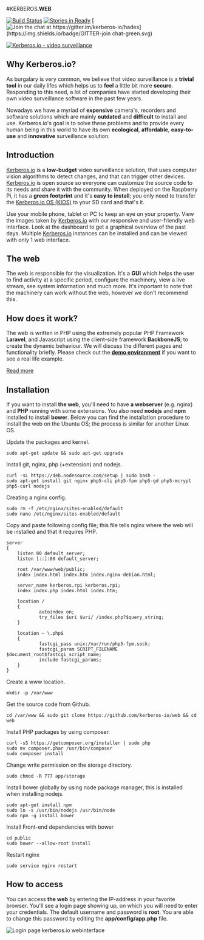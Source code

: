 #KERBEROS.**WEB**

[![Build Status](https://travis-ci.org/kerberos-io/web.svg)](https://travis-ci.org/kerberos-io/web) [![Stories in Ready](https://badge.waffle.io/kerberos-io/web.svg?label=ready&title=Ready)](http://waffle.io/kerberos-io/web) [![Join the chat at https://gitter.im/kerberos-io/hades](https://img.shields.io/badge/GITTER-join chat-green.svg)](https://gitter.im/kerberos-io/hades?utm_source=badge&utm_medium=badge&utm_campaign=pr-badge&utm_content=badge)


[![Kerberos.io - video surveillance](https://kerberos.io/images/kerberos.png)](https://kerberos.io)

## Why Kerberos.io?

As burgalary is very common, we believe that video surveillance is a **trivial tool** in our daily lifes which helps us to **feel** a little bit more **secure**. Responding to this need, a lot of companies have started developing their own video surveillance software in the past few years.

Nowadays we have a myriad of **expensive** camera's, recorders and software solutions which are mainly **outdated** and **difficult** to install and use. Kerberos.io's goal is to solve these problems and to provide every human being in this world to have its own **ecological**, **affordable**, **easy-to-use** and **innovative** surveillance solution.

## Introduction

[Kerberos.io](http://kerberos.io) is a **low-budget** video surveillance solution, that uses computer vision algorithms to detect changes, and that can trigger other devices. [Kerberos.io](http://kerberos.io) is open source so everyone can customize the source code to its needs and share it with the community. When deployed on the Raspberry Pi, it has a **green footprint** and it's **easy to install**; you only need to transfer the [Kerberos.io OS (KIOS)](https://doc.kerberos.io/2.0/installation/KiOS) to your SD card and that's it.

Use your mobile phone, tablet or PC to keep an eye on your property. View the images taken by [Kerberos.io](http://kerberos.io) with our responsive and user-friendly web interface. Look at the dashboard to get a graphical overview of the past days. Multiple [Kerberos.io](http://kerberos.io) instances can be installed and can be viewed with only 1 web interface.

## The web

The web is responsible for the visualization. It's a **GUI** which helps the user to find activity at a specific period, configure the machinery, view a live stream, see system information and much more. It's important to note that the machinery can work without the web, however we don't recommend this.

## How does it work?

The web is written in PHP using the extremely popular PHP Framework **Laravel**, and Javascript using the client-side framework **BackboneJS**; to create the dynamic behaviour. We will discuss the different pages and functionality briefly. Please check out the [**demo environment**](https//doc.kerberos.io) if you want to see a real life example.

[Read more](https://doc.kerberos.io/2.0/web/introduction)

## Installation

If you want to install **the web**, you'll need to have **a webserver** (e.g. nginx) and **PHP** running with some extensions. You also need **nodejs** and **npm** installed to install **bower**. Below you can find the installation procedure to install the web on the Ubuntu OS; the process is similar for another Linux OS.

Update the packages and kernel.

    sudo apt-get update && sudo apt-get upgrade

Install git, nginx, php (+extension) and nodejs.

    curl -sL https://deb.nodesource.com/setup | sudo bash - 
    sudo apt-get install git nginx php5-cli php5-fpm php5-gd php5-mcrypt php5-curl nodejs

Creating a nginx config.

    sudo rm -f /etc/nginx/sites-enabled/default
    sudo nano /etc/nginx/sites-enabled/default 
    
Copy and paste following config file; this file tells nginx where the web will be installed and that it requires PHP.

    server
    {
        listen 80 default_server;
        listen [::]:80 default_server;

        root /var/www/web/public;
        index index.html index.htm index.nginx-debian.html;

        server_name kerberos.rpi kerberos.rpi;
        index index.php index.html index.htm;

        location /
        {
                autoindex on;
                try_files $uri $uri/ /index.php?$query_string;
        }

        location ~ \.php$
        {
                fastcgi_pass unix:/var/run/php5-fpm.sock;
                fastcgi_param SCRIPT_FILENAME $document_root$fastcgi_script_name;
                include fastcgi_params;
        }
    }

Create a www location.
    
    mkdir -p /var/www

Get the source code from Github.

    cd /var/www && sudo git clone https://github.com/kerberos-io/web && cd web

Install PHP packages by using composer.

    curl -sS https://getcomposer.org/installer | sudo php
    sudo mv composer.phar /usr/bin/composer
    sudo composer install

Change write permission on the storage directory.

    sudo chmod -R 777 app/storage

Install bower globally by using node package manager, this is installed when installing nodejs.

    sudo apt-get install npm
    sudo ln -s /usr/bin/nodejs /usr/bin/node
    sudo npm -g install bower

Install Front-end dependencies with bower
    
    cd public
    sudo bower --allow-root install
    
Restart nginx

    sudo service nginx restart

## How to access

You can access **the web** by entering the IP-address in your favorite browser. You'll see a login page showing up, on which you will need to enter your credentials. The default username and password is **root**. You are able to change this password by editing the **app/config/app.php** file.

![Login page kerberos.io webinterface](https://doc.kerberos.io/documentation/1.0/1_how-to-access.png)
